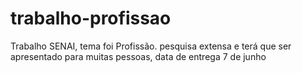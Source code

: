 # trabalho-profissao
Trabalho SENAI, tema foi Profissão. pesquisa extensa e terá que ser apresentado para muitas pessoas, data de entrega 7 de junho
